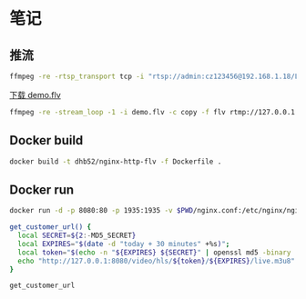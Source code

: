# 笔记

## 推流

```sh
ffmpeg -re -rtsp_transport tcp -i "rtsp://admin:cz123456@192.168.1.18/LiveMedia/ch1/Media1" -f flv -vcodec libx264 -vprofile baseline -acodec aac -ar 44100 -strict -2 -ac 1 -f flv -flvflags no_duration_filesize  -s 1280x720 -q 10 "rtmp://127.0.0.1:1935/live/2"
```

[下载 demo.flv](https://s3plus.meituan.net/v1/mss_7e425c4d9dcb4bb4918bbfa2779e6de1/mpack/default/demo.flv)

```sh
ffmpeg -re -stream_loop -1 -i demo.flv -c copy -f flv rtmp://127.0.0.1:1935/live/test
```

## Docker build

```sh
docker build -t dhb52/nginx-http-flv -f Dockerfile .
```

## Docker run

```sh
docker run -d -p 8080:80 -p 1935:1935 -v $PWD/nginx.conf:/etc/nginx/nginx.conf -v $PWD/data/flv:/data/flv -v $PWD/data/hls:/data/hls -v $PWD/data/www:/data/www -v $PWD/data/www/rtmp:/data/www/rtmp -v $PWD/data/logs:/usr/local/nginx/logs --name nginx-http-flv dhb52/nginx-http-flv
```

```sh
get_customer_url() {
  local SECRET=${2:-MD5_SECRET}
  local EXPIRES="$(date -d "today + 30 minutes" +%s)";
  local token="$(echo -n "${EXPIRES} ${SECRET}" | openssl md5 -binary | openssl base64 | tr +/ -_ | tr -d =)"
  echo "http://127.0.0.1:8080/video/hls/${token}/${EXPIRES}/live.m3u8"
}

get_customer_url
```
